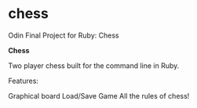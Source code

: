 # chess
Odin Final Project for Ruby: Chess

<strong>Chess</strong> 

Two player chess built for the command line in Ruby.

Features:

Graphical board
Load/Save Game
All the rules of chess!
